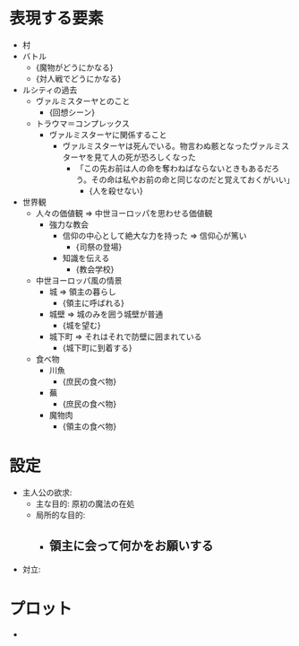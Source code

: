 # 表現する要素
- 村
- バトル
    - {魔物がどうにかなる}
    - {対人戦でどうにかなる}
- ルシティの過去
    - ヴァルミスターヤとのこと
      - {回想シーン}
    - トラウマ＝コンプレックス
      - ヴァルミスターヤに関係すること
        - ヴァルミスターヤは死んでいる。物言わぬ骸となったヴァルミスターヤを見て人の死が恐ろしくなった
          - 「この先お前は人の命を奪わねばならないときもあるだろう。その命は私やお前の命と同じなのだと覚えておくがいい」
            - {人を殺せない}
- 世界観
  - 人々の価値観 => 中世ヨーロッパを思わせる価値観
    - 強力な教会
      - 信仰の中心として絶大な力を持った => 信仰心が篤い
        - {司祭の登場}
      - 知識を伝える
        - {教会学校}
  - 中世ヨーロッパ風の情景
    - 城 => 領主の暮らし
      - {領主に呼ばれる}
    - 城壁 => 城のみを囲う城壁が普通
      - {城を望む}
    - 城下町 => それはそれで防壁に囲まれている
      - {城下町に到着する}
  - 食べ物
    - 川魚
      - {庶民の食べ物}
    - 蕪
      - {庶民の食べ物}
    - 魔物肉
      - {領主の食べ物}

# 設定
- 主人公の欲求:
  - 主な目的: 原初の魔法の在処
  - 局所的な目的:
    - 領主に会って何かをお願いする
      - 
- 対立: 

# プロット
- 
